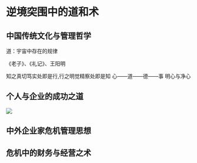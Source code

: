 # 逆境突围中的道和术

## 中国传统文化与管理哲学

道：宇宙中存在的规律

《老子》、《礼记》、王阳明



知之真切笃实处即是行,行之明觉精察处即是知
心——道——德——事
明心与净心

## 个人与企业的成功之道

![](http://pic.jerrywang.top/20200515195140.png)

## 中外企业家危机管理思想



## 危机中的财务与经营之术
